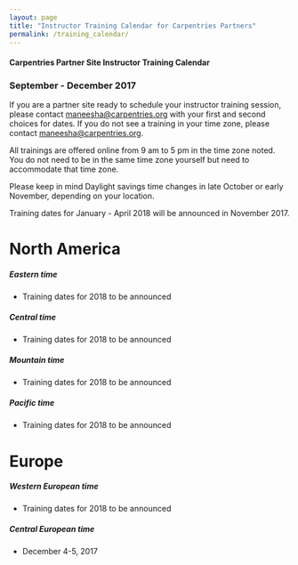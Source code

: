 ```yaml
---
layout: page
title: "Instructor Training Calendar for Carpentries Partners"
permalink: /training_calendar/
---
```



#### Carpentries Partner Site Instructor Training Calendar
###  September - December 2017


If you are a partner site ready to schedule your instructor training session, please contact maneesha@carpentries.org with your first and second choices for dates.  If you do not see a training in your time zone, please contact maneesha@carpentries.org.

All trainings are offered online from 9 am to 5 pm in the time zone noted.  You do not need to be in the same time zone yourself but need to accommodate that time zone. 

Please keep in mind Daylight savings time changes in late October or early November, depending on your location.  

Training dates for January - April 2018 will be announced in November 2017.

# North America

##### Eastern time
* Training dates for 2018 to be announced

##### Central time
* Training dates for 2018 to be announced

##### Mountain time
* Training dates for 2018 to be announced

##### Pacific time
* Training dates for 2018 to be announced

# Europe

##### Western European time
* Training dates for 2018 to be announced

##### Central European time
* December 4-5, 2017





